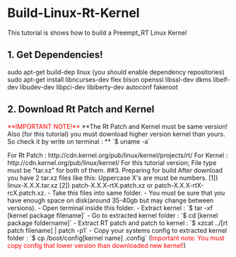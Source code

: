 # Build-Linux-Rt-Kernel
This tutorial is shows how to build a Preempt_RT Linux Kernel

<h2> 1. Get Dependencies! </h2>
sudo apt-get build-dep linux (you should enable dependency repositories) <br>
sudo apt-get install libncurses-dev flex bison openssl libssl-dev dkms libelf-dev libudev-dev libpci-dev libiberty-dev autoconf fakeroot
<h2> 2. Download Rt Patch and Kernel </h2>
<p>
<font color="red">**IMPORTANT NOTE!**</font>
**The Rt Patch and Kernel must be same version!
Also (for this tutorial) you must download higher version kernel than yours. So check it by write on terminal : **
`$ uname -a`</p>
For Rt Patch :
http://cdn.kernel.org/pub/linux/kernel/projects/rt/
For Kernel :
http://cdn.kernel.org/pub/linux/kernel/
For this tutorial version;
File type must be "tar.xz" for both of them.
##3. Preparing for build
After download you have 2 tar.xz files like this:
Uppercase X's are must be numbers.
[1]) linux-X.X.X.tar.xz
[2]) patch-X.X.X-rtX.patch.xz or patch-X.X.X-rtX-rcX.patch.xz.
- Take this files into same folder.
- You must be sure that you have enough space on disk(around 35-40gb but may change between versions).
- Open terminal inside this folder.
- Extract kernel : 
`$ tar -xf [kernel package filename]`
- Go to extracted kernel folder : 
`$ cd [kernel package foldername]`
- Extract RT patch and patch to kernel : 
`$ xzcat ../[rt patch filename] | patch -p1`
- Copy your systems config to extracted kernel folder : 
`$ cp /boot/config[kernel name] .config` 
(<font color="red">Important note: You must copy config that lower version than downloaded new kernel!</font>)
